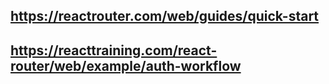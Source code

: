 ## https://reactrouter.com/web/guides/quick-start

## https://reacttraining.com/react-router/web/example/auth-workflow
